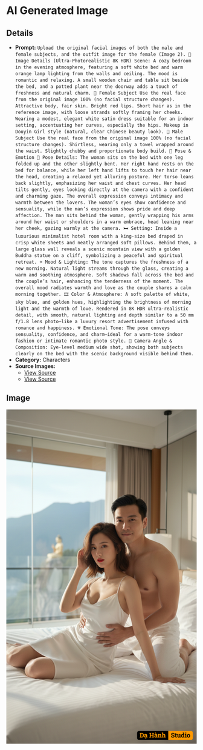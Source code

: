# AI Generated Image

## Details
- **Prompt:** `Upload the original facial images of both the male and female subjects, and the outfit image for the female (Image 2).
🎨 Image Details (Ultra-Photorealistic 8K HDR)
Scene:
A cozy bedroom in the evening atmosphere, featuring a soft white bed and warm orange lamp lighting from the walls and ceiling. The mood is romantic and relaxing. A small wooden chair and table sit beside the bed, and a potted plant near the doorway adds a touch of freshness and natural charm.
👩 Female Subject
Use the real face from the original image 100% (no facial structure changes).
Attractive body, fair skin.
Bright red lips.
Short hair as in the reference image, with loose strands softly framing her cheeks.
Wearing a modest, elegant white satin dress suitable for an indoor setting, accentuating her curves, especially the hips.
Makeup in Douyin Girl style (natural, clear Chinese beauty look).
👨 Male Subject
Use the real face from the original image 100% (no facial structure changes).
Shirtless, wearing only a towel wrapped around the waist.
Slightly chubby and proportionate body build.
💞 Pose & Emotion
💑 Pose Details:
The woman sits on the bed with one leg folded up and the other slightly bent.
Her right hand rests on the bed for balance, while her left hand lifts to touch her hair near the head, creating a relaxed yet alluring posture.
Her torso leans back slightly, emphasizing her waist and chest curves.
Her head tilts gently, eyes looking directly at the camera with a confident and charming gaze.
The overall expression conveys intimacy and warmth between the lovers.
The woman’s eyes show confidence and sensuality, while the man’s expression shows pride and deep affection.
The man sits behind the woman, gently wrapping his arms around her waist or shoulders in a warm embrace, head leaning near her cheek, gazing warmly at the camera.
🛏️ Setting:
Inside a luxurious minimalist hotel room with a king-size bed draped in crisp white sheets and neatly arranged soft pillows.
Behind them, a large glass wall reveals a scenic mountain view with a golden Buddha statue on a cliff, symbolizing a peaceful and spiritual retreat.
☀️ Mood & Lighting:
The tone captures the freshness of a new morning. Natural light streams through the glass, creating a warm and soothing atmosphere.
Soft shadows fall across the bed and the couple’s hair, enhancing the tenderness of the moment.
The overall mood radiates warmth and love as the couple shares a calm morning together.
🎞️ Color & Atmosphere:
A soft palette of white, sky blue, and golden hues, highlighting the brightness of morning light and the warmth of love.
Rendered in 8K HDR ultra-realistic detail, with smooth, natural lighting and depth similar to a 50 mm f/1.8 lens photo—like a luxury resort advertisement infused with romance and happiness.
💗 Emotional Tone:
The pose conveys sensuality, confidence, and charm—ideal for a warm-tone indoor fashion or intimate romantic photo style.
📸 Camera Angle & Composition:
Eye-level medium wide shot, showing both subjects clearly on the bed with the scenic background visible behind them.`
- **Category:** Characters
- **Source Images:**
  - [View Source](https://raw.githubusercontent.com/lenzcomvth/Somethings/main/Models/Female/Female3.jpg)
  - [View Source](https://raw.githubusercontent.com/lenzcomvth/Somethings/main/Models/Male/Male.png)

## Image
![AI Generated Image](./image-2025-10-24T20-50-40-829Z-7xmcg.png)